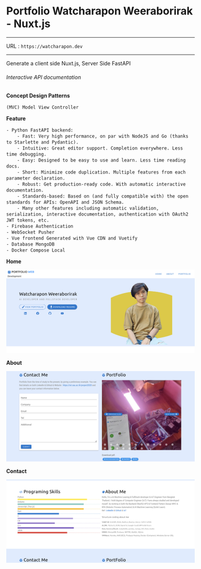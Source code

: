 # Portfolio Watcharapon Weeraborirak - Nuxt.js

****
URL : `https://watcharapon.dev`

****

Generate a client side Nuxt.js, Server Side FastAPI

###### Interactive API documentation


**Concept Design Patterns**
    
    (MVC) Model View Controller
    

**Feature**

    - Python FastAPI backend:
        - Fast: Very high performance, on par with NodeJS and Go (thanks to Starlette and Pydantic).
        - Intuitive: Great editor support. Completion everywhere. Less time debugging.
        - Easy: Designed to be easy to use and learn. Less time reading docs.
        - Short: Minimize code duplication. Multiple features from each parameter declaration.
        - Robust: Get production-ready code. With automatic interactive documentation.
        - Standards-based: Based on (and fully compatible with) the open standards for APIs: OpenAPI and JSON Schema.
        - Many other features including automatic validation, serialization, interactive documentation, authentication with OAuth2 JWT tokens, etc.
    - Firebase Authentication
    - WebSocket Pusher
    - Vue frontend Generated with Vue CDN and Vuetify
    - Database MongoDB
    - Docker Compose Local


**Home**

![Alt text](https://github.com/watcharap0n/portfolio/blob/main/client/static/github/port1.png?raw=true "Title")

**About**

![Alt text](https://github.com/watcharap0n/portfolio/blob/main/client/static/github/port2.png?raw=true "Title")

**Contact**

![Alt text](https://github.com/watcharap0n/portfolio/blob/main/client/static/github/port3.png?raw=true "Title")
